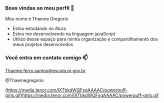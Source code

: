 ### Boas vindas ao meu perfil 💜

Meu nome é Thaeme Gregorio

- Estou estudando no Alura
- Estou me desenvolvendo na linguagem javaScript
- Utilizo desse espaço para minha organização e compartilhamento dos meus projetos desenvolvidos

### Você entra em contato comigo 📫

Thaeme.ferro.santos@escola.pr.gov.br

@Thaemegregorio

![]()(https://media.tenor.com/IXTbkdWQFsgAAAAC/powerpuff-girls.gif)https://media.tenor.com/IXTbkdWQFsgAAAAC/powerpuff-girls.gif
